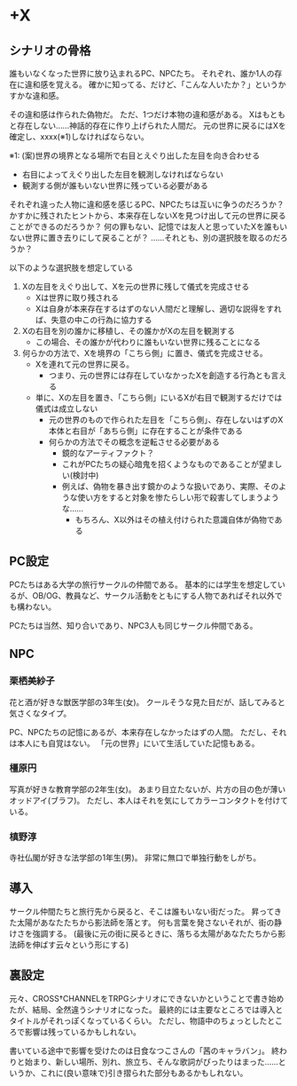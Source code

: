 # +X

## シナリオの骨格

誰もいなくなった世界に放り込まれるPC、NPCたち。
それぞれ、誰か1人の存在に違和感を覚える。
確かに知ってる、だけど、「こんな人いたか？」というかすかな違和感。

その違和感は作られた偽物だ。
ただ、1つだけ本物の違和感がある。
Xはもともと存在しない……神話的存在に作り上げられた人間だ。
元の世界に戻るにはXを確定し、xxxx(※1)しなければならない。

※1: (案)世界の境界となる場所で右目とえぐり出した左目を向き合わせる

- 右目によってえぐり出した左目を観測しなければならない
- 観測する側が誰もいない世界に残っている必要がある

それぞれ違った人物に違和感を感じるPC、NPCたちは互いに争うのだろうか？
かすかに残されたヒントから、本来存在しないXを見つけ出して元の世界に戻ることができるのだろうか？
何の罪もない、記憶では友人と思っていたXを誰もいない世界に置き去りにして戻ることが？
……それとも、別の選択肢を取るのだろうか？

以下のような選択肢を想定している

1. Xの左目をえぐり出して、Xを元の世界に残して儀式を完成させる
    - Xは世界に取り残される
    - Xは自身が本来存在するはずのない人間だと理解し、適切な説得をすれば、失意の中この行為に協力する
2. Xの右目を別の誰かに移植し、その誰かがXの左目を観測する
    - この場合、その誰かが代わりに誰もいない世界に残ることになる
3. 何らかの方法で、Xを境界の「こちら側」に置き、儀式を完成させる。
    - Xを連れて元の世界に戻る。
      - つまり、元の世界には存在していなかったXを創造する行為とも言える
    - 単に、Xの左目を置き、「こちら側」にいるXが右目で観測するだけでは儀式は成立しない
      - 元の世界のもので作られた左目を「こちら側」、存在しないはずのX本体と右目が「あちら側」に存在することが条件である
      - 何らかの方法でその概念を逆転させる必要がある
        - 鏡的なアーティファクト？
        - これがPCたちの疑心暗鬼を招くようなものであることが望ましい(検討中)
        - 例えば、偽物を暴き出す鏡かのような扱いであり、実際、そのような使い方をすると対象を惨たらしい形で殺害してしまうような……
          - もちろん、X以外はその植え付けられた意識自体が偽物である

## PC設定

PCたちはある大学の旅行サークルの仲間である。
基本的には学生を想定しているが、OB/OG、教員など、サークル活動をともにする人物であればそれ以外でも構わない。

PCたちは当然、知り合いであり、NPC3人も同じサークル仲間である。

## NPC

### 栗栖美紗子

花と酒が好きな獣医学部の3年生(女)。
クールそうな見た目だが、話してみると気さくなタイプ。

PC、NPCたちの記憶にあるが、本来存在しなかったはずの人間。
ただし、それは本人にも自覚はない。
「元の世界」にいて生活していた記憶もある。

### 橿原円

写真が好きな教育学部の2年生(女)。
あまり目立たないが、片方の目の色が薄いオッドアイ(ブラフ)。
ただし、本人はそれを気にしてカラーコンタクトを付けている。

### 槙野淳

寺社仏閣が好きな法学部の1年生(男)。
非常に無口で単独行動をしがち。

## 導入

サークル仲間たちと旅行先から戻ると、そこは誰もいない街だった。
昇ってきた太陽があなたたちから影法師を落とす。
何も言葉を発さないそれが、街の静けさを強調する。
(最後に元の街に戻るときに、落ちる太陽があなたたちから影法師を伸ばす云々という形にする)


## 裏設定

元々、CROSS†CHANNELをTRPGシナリオにできないかということで書き始めたが、結局、全然違うシナリオになった。
最終的には主要なところでは導入とタイトルがそれっぽくなっているくらい。
ただし、物語中のちょっとしたところで影響は残っているかもしれない。

書いている途中で影響を受けたのは日食なつこさんの「茜のキャラバン」。
終わりと始まり、新しい場所、別れ、旅立ち、そんな歌詞がぴったりはまった……というか、これに(良い意味で)引き摺られた部分もあるかもしれない。


